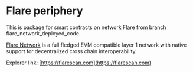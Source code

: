 # Flare periphery

This is package for smart contracts on network Flare from branch flare_network_deployed_code.

[Flare Network](https://dev.flare.network/) is a full fledged EVM compatible layer 1 network with native support for decentralized cross chain interoperability.

Explorer link: [https://flarescan.com](https://flarescan.com)
